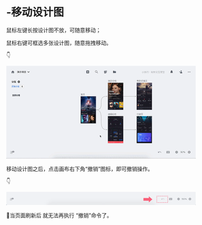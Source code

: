 # -移动设计图

鼠标左键长按设计图不放，可随意移动； 

鼠标右键可框选多张设计图，随意拖拽移动。 

👇

![](../../../.gitbook/assets/7%20%281%29.gif)

移动设计图之后，点击画布右下角“撤销”图标，即可撤销操作。 

👇

![](../../../.gitbook/assets/8%20%281%29.png)

💌当页面刷新后 就无法再执行 “撤销”命令了。

